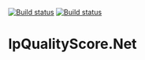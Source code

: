 [![Build status](https://ci.appveyor.com/api/projects/status/6gugu36aq0befp0r?svg=true)](https://ci.appveyor.com/project/HiznyakNikita/ipqualityscore-net)
[![Build status](https://ci.appveyor.com/api/projects/status/6gugu36aq0befp0r/branch/main?svg=true)](https://ci.appveyor.com/project/HiznyakNikita/ipqualityscore-net/branch/main)

# IpQualityScore.Net
